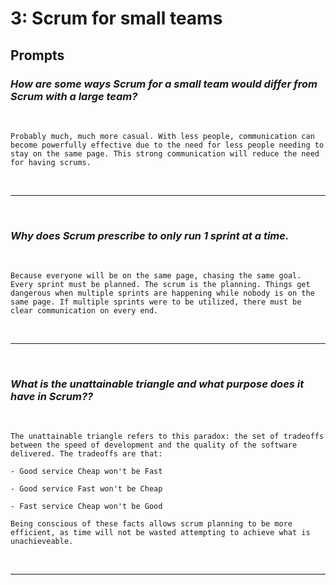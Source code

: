 # 3: Scrum for small teams

## Prompts

### *How are some ways Scrum for a small team would differ from Scrum with a large team?*
<br/>

```
Probably much, much more casual. With less people, communication can become powerfully effective due to the need for less people needing to stay on the same page. This strong communication will reduce the need for having scrums. 
```
<br/><hr/><br/>

### *Why does Scrum prescribe to only run 1 sprint at a time.*
<br/>

```
Because everyone will be on the same page, chasing the same goal. Every sprint must be planned. The scrum is the planning. Things get dangerous when multiple sprints are happening while nobody is on the same page. If multiple sprints were to be utilized, there must be clear communication on every end.
```
<br/><hr/><br/>

### *What is the unattainable triangle and what purpose does it have in Scrum??*
<br/>

```
The unattainable triangle refers to this paradox: the set of tradeoffs between the speed of development and the quality of the software delivered. The tradeoffs are that:

- Good service Cheap won't be Fast

- Good service Fast won't be Cheap

- Fast service Cheap won't be Good

Being conscious of these facts allows scrum planning to be more efficient, as time will not be wasted attempting to achieve what is unachieveable.
```
<br/><hr/><br/>